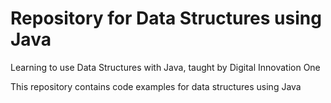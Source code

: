 # Repository for Data Structures using Java 

Learning to use Data Structures with Java, taught by Digital Innovation One

This repository contains code examples for data structures using Java